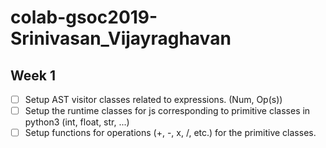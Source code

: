 # colab-gsoc2019-Srinivasan_Vijayraghavan

## Week 1
- [ ] Setup AST visitor classes related to expressions. (Num, Op(s))
- [ ] Setup the runtime classes for js corresponding to primitive classes in python3 (int, float, str, ...)
- [ ] Setup functions for operations (+, -, x, /, etc.) for the primitive classes.
